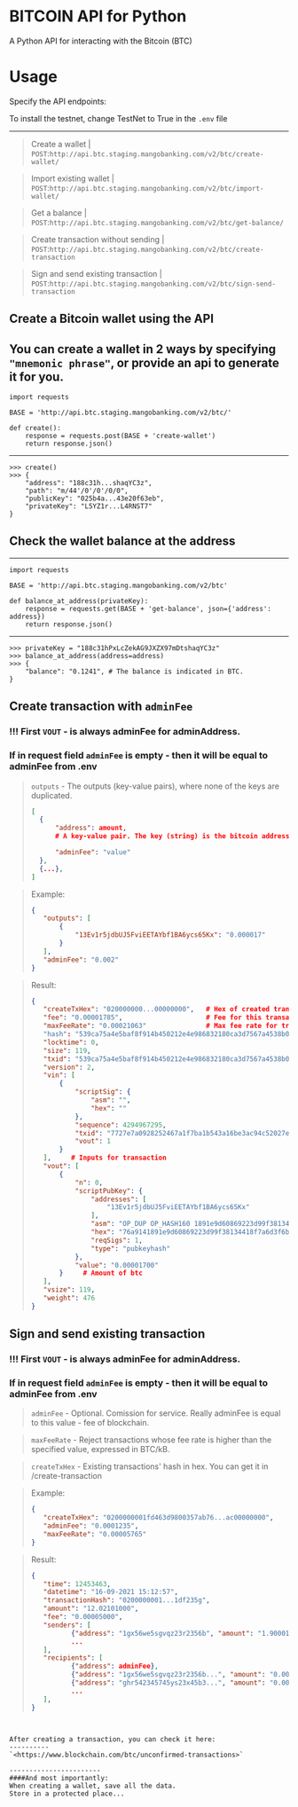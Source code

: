 BITCOIN API for Python
===================

A Python API for interacting with the Bitcoin (BTC)

Usage
=====

Specify the API endpoints:

To install the testnet, change TestNet to True in the `.env` file

------------
>Create a wallet | `POST`:`http://api.btc.staging.mangobanking.com/v2/btc/create-wallet/` 

>Import existing wallet | `POST`:`http://api.btc.staging.mangobanking.com/v2/btc/import-wallet/` 

>Get a balance | `POST`:`http://api.btc.staging.mangobanking.com/v2/btc/get-balance/` 

>Create transaction without sending | `POST`:`http://api.btc.staging.mangobanking.com/v2/btc/create-transaction`

>Sign and send existing transaction | `POST`:`http://api.btc.staging.mangobanking.com/v2/btc/sign-send-transaction`


Create a Bitcoin wallet using the API
--------------
You can create a wallet in 2 ways by specifying `"mnemonic phrase"`,
or provide an api to generate it for you.
------------
    import requests
    
    BASE = 'http://api.btc.staging.mangobanking.com/v2/btc/'

    def create():
        response = requests.post(BASE + 'create-wallet')
        return response.json()
-------

    >>> create()
    >>> {
        "address": "188c31h...shaqYC3z",
        "path": "m/44'/0'/0'/0/0",
        "publicKey": "025b4a...43e20f63eb",
        "privateKey": "L5YZ1r...L4RNST7"
    }


Check the wallet balance at the address
------------
------------
    
    import requests

    BASE = 'http://api.btc.staging.mangobanking.com/v2/btc'
    
    def balance_at_address(privateKey):
        response = requests.get(BASE + 'get-balance', json={'address': address})
        return response.json()
------
    >>> privateKey = "188c31hPxLcZekAG9JXZX97mDtshaqYC3z"
    >>> balance_at_address(address=address)
    >>> {
        "balance": "0.1241", # The balance is indicated in BTC.
    }


Create transaction with `adminFee`
----------

### !!! First `VOUT` - is always adminFee for adminAddress. 
### If in request field `adminFee` is empty - then it will be equal to adminFee from .env

> `outputs` - The outputs (key-value pairs), where none of the keys are duplicated.
> 
> ``` json
> [
>   {
>       "address": amount, 
>       # A key-value pair. The key (string) is the bitcoin address, the value (float or string) is the amount in BTC
> 
>       "adminFee": "value"
>   },
>   {...},
> ]
>  ```

> Example:
> ``` json
> {
>    "outputs": [
>        {
>            "13Ev1r5jdbUJ5FviEETAYbf1BA6ycs65Kx": "0.000017"
>        }
>    ],
>    "adminFee": "0.002"
> }
> ```


> Result: 
> ``` json
> {
>    "createTxHex": "020000000...00000000",   # Hex of created transaction. Send it to /sign-send-transaction.
>    "fee": "0.00001785",                     # Fee for this transaction
>    "maxFeeRate": "0.00021063"               # Max fee rate for transaction in BTC/kB. Send it to /sign-send-transaction.
>    "hash": "539ca75a4e5baf8f914b450212e4e986832180ca3d7567a4538b0f4495aae700", # Transaction hash
>    "locktime": 0,
>    "size": 119,                                                                # Size of transaction in bytes
>    "txid": "539ca75a4e5baf8f914b450212e4e986832180ca3d7567a4538b0f4495aae700", # Transaction ID
>    "version": 2,
>    "vin": [
>        {
>            "scriptSig": {
>                "asm": "",
>                "hex": ""
>            },
>            "sequence": 4294967295,
>            "txid": "7727e7a0928252467a1f7ba1b543a16be3ac94c52027e008ef6a03dca5643ee5",
>            "vout": 1
>        }
>    ],     # Inputs for transaction
>    "vout": [
>        {
>            "n": 0,
>            "scriptPubKey": {
>                "addresses": [
>                    "13Ev1r5jdbUJ5FviEETAYbf1BA6ycs65Kx"
>                ],
>                "asm": "OP_DUP OP_HASH160 1891e9d60869223d99f38134418f7a6d3f6bf18e OP_EQUALVERIFY OP_CHECKSIG",
>                "hex": "76a9141891e9d60869223d99f38134418f7a6d3f6bf18e88ac",
>                "reqSigs": 1,
>                "type": "pubkeyhash"
>            },
>            "value": "0.00001700"
>        }     # Amount of btc
>    ],
>    "vsize": 119,
>    "weight": 476
> }
> ```


Sign and send existing transaction
------------ 

### !!! First `VOUT` - is always adminFee for adminAddress. 
### If in request field `adminFee` is empty - then it will be equal to adminFee from .env

> `adminFee` - Optional. Comission for service. Really adminFee is equal to this value - fee of blockchain.
 
> `maxFeeRate` - Reject transactions whose fee rate is higher than the specified value, expressed in BTC/kB. 

> `createTxHex` - Existing transactions' hash in hex. You can get it in /create-transaction

> Example:
> ``` json
> {
>    "createTxHex": "0200000001fd463d9800357ab76...ac00000000",
>    "adminFee": "0.0001235",
>    "maxFeeRate": "0.00005765"
> }
> ```

> Result: 
> ``` json
> {
>    "time": 12453463,
>    "datetime": "16-09-2021 15:12:57",
>    "transactionHash": "0200000001...1df235g",
>    "amount": "12.02101000",
>    "fee": "0.00005000",
>    "senders": [
>           {"address": "1gx56we5sgvqz23r2356b", "amount": "1.90001246"},
>           ...
>    ],
>    "recipients": [
>           {"address": adminFee},
>           {"address": "1gx56we5sgvqz23r2356b...", "amount": "0.00001246", "n": 1},
>           {"address": "ghr542345745ys23x45b3...", "amount": "0.00128000", "n": 2},
>           ...
>    ],
> }

```


After creating a transaction, you can check it here:
----------
`<https://www.blockchain.com/btc/unconfirmed-transactions>`

-----------------------
####And most importantly:
When creating a wallet, save all the data. 
Store in a protected place...